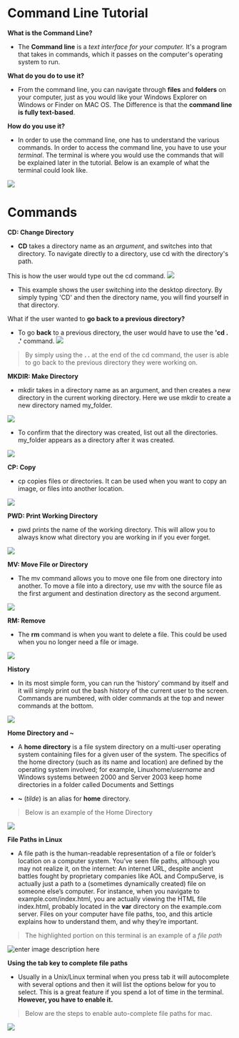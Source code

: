 # Command Line Tutorial 

**What is the Command Line?**

- The **Command line** is a *text interface for your computer.* It's a program that takes in commands, which it passes on the computer's operating system to run. 

**What do you do to use it?**

- From the command line, you can navigate through **files** and **folders** on your computer, just as you would like your Windows Explorer on Windows or Finder on MAC OS. The Difference is that the **command line is fully text-based**. 

**How do you use it?**

- In order to use the command line, one has to understand the various commands. In order to access the command line, you have to use your *terminal*. The terminal is where you would use the commands that will be explained later in the tutorial. Below is an example of what the terminal could look like. 

![](https://lh3.googleusercontent.com/UMl_LOhLP3WklhOXK0-RfWzC0_yAw7Jid0HcN3V0F26besFzsvGPgcZdGOwpopECjw8QPMEpGwk)


# Commands

**CD: Change Directory**

-  **CD** takes a directory name as an *argument*, and switches into that directory. To navigate directly to a directory, use cd with the directory's path. 

This is how the user would type out the cd command.
![](https://lh3.googleusercontent.com/_RvDc12BRvqAFNf9Z4xXxRL7ff9qYYTdsZIwqSJHOWpCNNgzqj2XeoWZfC8Z_X6Cx-zEGps_WHs)

- This example shows the user switching into the desktop directory. By simply typing 'CD' and then the directory name, you will find yourself in that directory.

What if the user wanted to **go back to a previous directory?**

- To go **back** to a previous directory, the user would have to use the **'cd . .'** command.
![](https://lh3.googleusercontent.com/Ipe9KEb7jEVsbX7gkjmtuTAu6UNX997BbS-qIhE2fUws-qerNtp4P2GU8ZggXA_nb_lhsEid_84)

> By simply using the **. .** at the end of the cd command, the user is able to go back to the previous directory they were working on.

**MKDIR: Make Directory**

- mkdir takes in a directory name as an argument, and then creates a new directory in the current working directory. Here we use mkdir to create a new directory named my_folder.

![](https://lh3.googleusercontent.com/34TUZFlCxuJen9pImaStzibxjqai2L6ctT7LbpRMuRfG8OqE7MLUSBgQC_VK6V2AtwIyp2Az3u8)

- To confirm that the directory was created, list out all the directories. my_folder appears as a directory after it was created.

![](https://lh3.googleusercontent.com/UD3KAUSwneWerKpy93bWbVbQZyxPpBMvG3z_FEbr_v4SuIIG3fzMseUredmoa_yVNl1O6h-6Qug)



**CP: Copy**


- cp copies files or directories. It can be used when you want to copy an image, or files into another location.

![](https://lh3.googleusercontent.com/_aZrFdE8saPIur72c-4FdOftahh-gtbwtaZX_P9ookw-mGdUeKOSWuGDU2XeNWch-sPWPIdgKNQ)

**PWD:  Print Working Directory**
- pwd prints the name of the working directory. This will allow you to always know what directory you are working in if you ever forget.

![](https://lh3.googleusercontent.com/lvqGdMFOlUL6gr7LG81yXNEWIWBEu_fIcYaD7mAwLZvutBGng9BCM90lh0pzZb4aksyEXTwvaAk)



**MV: Move File or Directory**

* The mv command allows you to move one file from one directory into another. To move a file into a directory, use mv with the source file as the first argument and destination directory as the second argument.

![](https://lh3.googleusercontent.com/SJtZvaheRfpkNEk0V9yJV-glUWzxMT1kwE2-CyHq5HTeZj6DYS5bOzyUzhTRklytaQVw5A9hvjU)


**RM: Remove**

- The **rm** command is when you want to delete a file. This could be used when you no longer need a file or image.

![](https://lh3.googleusercontent.com/90yEzwYotZzyH59OxiIwZCxW3jKEogexBoVCLIv6h5m_KK414j8I47NejRVXxWaDIsniHW9scqY)

**History**

- In its most simple form, you can run the ‘history’ command by itself and it will simply print out the bash history of the current user to the screen. Commands are numbered, with older commands at the top and newer commands at the bottom.

![](https://lh3.googleusercontent.com/f8C6ss1KanuLDF8PJjLZtCdszSsDgfYFvt2buaAC6h6-HMFgJh22v5l84OTkZTyS3Nj3IPXb-hY)


**Home Directory and ~** 

- A **home directory** is a file system directory on a multi-user operating system containing files for a given user of the system. The specifics of the home directory (such as its name and location) are defined by the operating system involved; for example, Linuxhome/*username* and Windows systems between 2000 and Server 2003 keep home directories in a folder called Documents and Settings

- **~** (_tilde_) is an alias for **home** directory.
> Below is an example of the Home Directory 

![](https://lh3.googleusercontent.com/MZk_xav5aUQIs8E7MQvWh338MVEOIRsgnw6eekstU5hgHt0O5V5rvgKeQJY61fw74fxfaqjnD9M)

**File Paths in Linux**

- A file path is the human-readable representation of a file or folder’s location on a computer system. You’ve seen file paths, although you may not realize it, on the internet: An internet URL, despite ancient battles fought by proprietary companies like AOL and CompuServe, is actually just a path to a (sometimes dynamically created) file on someone else’s computer. For instance, when you navigate to example.com/index.html, you are actually viewing the HTML file index.html, probably located in the **var** directory on the example.com server. Files on your computer have file paths, too, and this article explains how to understand them, and why they’re important.

> The highlighted portion on this terminal is an example of a *file path*

![enter image description here](https://lh3.googleusercontent.com/IN9zDgWDUpR_FrTiBzT951PYYdtLjbVaOXvwAJZa6P8wbL5ohQVWbM2orecYh-B5fjPonc4ejYk)
  

**Using the tab key to complete file paths**

- Usually in a Unix/Linux terminal when you press tab it will autocomplete with several options and then it will list the options below for you to select. This is a great feature if you spend a lot of time in the terminal. **However, you have to enable it.** 

> Below are the steps to enable auto-complete file paths for mac. 

![](https://lh3.googleusercontent.com/1a500nlZxO4iRw64TpApbdPtPtWJbtiabVDLy22C0-jK_fD7wrj4LR7k-EJj5DQmofmXOkYg1yc)

